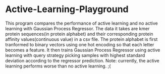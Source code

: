 # Active-Learning-Playground
This program compares the performance of active learning and no active 
learning with Gaussian Process Regressor. The data it takes are kmer protein 
sequences(in protein alphabet) and their corresponding protein affinity 
values(continuous value) in a csv file.
The protein alphabet is first tranformed to binary vectors using one hot encoding so 
that each letter becomes a feature. It then trains Gaussian Process Regressor using 
active learning with query strategy picking samples with highest standard deviation 
according to the regressor prediction. Note: currently, the active learning performs 
worse than no active learning. ;(
